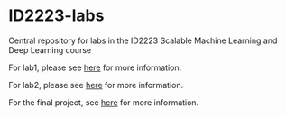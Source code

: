 # ID2223-labs
Central repository for labs in the ID2223 Scalable Machine Learning and Deep Learning course

For lab1, please see [here](lab1/README.md) for more information.

For lab2, please see [here](lab2/README.md) for more information.

For the final project, see [here](project/README.md) for more information.
